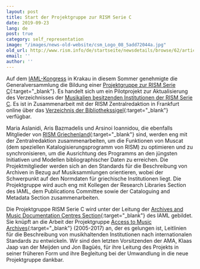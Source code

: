 ```yaml
---
layout: post
title: Start der Projektgruppe zur RISM Serie C
date: 2019-09-23
lang: de
post: true
category: self_representation
image: "/images/news-old-website/csm_Logo_08_5add72044a.jpg"
old_url: http://www.rism.info/de/startseite/newsdetails/browse/62/article/64/launch-of-project-group-on-rism-series-c.html
email: ''
author: ''
---
```



Auf dem [IAML-Kongress](/de/publikationen/iaml-konferenzen/2019.html) in Krakau in diesem Sommer genehmigte die Generalversammlung die Bildung einer [Projektgruppe zur RISM Serie C](https://www.iaml.info/project-group-rism-series-c){:target="_blank"}. Es handelt sich um ein Pilotprojekt zur Aktualisierung des Verzeichnisses der [Musikalien besitzenden Institutionen der RISM Serie C](/de/publikationen.html#c2620). Es ist in Zusammenarbeit mit der RISM Zentralredaktion in Frankfurt online über das [Verzeichnis der Bibliothekssigel](http://rism.info/?id=608){:target="_blank"} verfügbar.

Maria Aslanidi, Aris Bazmadelis und Arsinoi Ioannidou, die ebenfalls Mitglieder von [RISM Griechenland](http://www.rism.info/de/startseite/newsdetails/select/new_publications/article/64/byzantine-music-archives-join-muscat.html){:target="_blank"} sind, werden eng mit der Zentralredaktion zusammenarbeiten, um die Funktionen von Muscat (dem speziellen Katalogisierungsprogramm von RISM) zu optimieren und zu synchronisieren, um die Ausrichtung des Programms an den jüngsten Initiativen und Modellen bibliographischer Daten zu erreichen. Die Projektmitglieder werden sich an den Standards für die Beschreibung von Archiven in Bezug auf Musiksammlungen orientieren, wobei der Schwerpunkt auf den Normdaten für griechische Institutionen liegt. Die Projektgruppe wird auch eng mit Kollegen der Research Libraries Section des IAML, dem Publications Committee sowie der Cataloguing and Metadata Section zusammenarbeiten.

Die Projektgruppe RISM Serie C wird unter der Leitung der [Archives and Music Documentation Centres Section](https://www.iaml.info/archives-and-music-documentation-centres){:target="_blank"} des IAML gebildet. Sie knüpft an die Arbeit der Projektgruppe [Access to Music Archives](https://www.iaml.info/project-group-access-music-archives){:target="_blank"} (2005-2017) an, der es gelungen ist, Leitlinien für die Beschreibung von musikhaltenden Institutionen nach internationalen Standards zu entwickeln. Wir sind den letzten Vorsitzenden der AMA, Klaas Jaap van der Meijden und Jon Bagüés, für ihre Leitung des Projekts in seiner früheren Form und ihre Begleitung bei der Umwandlung in die neue Projektgruppe dankbar.



